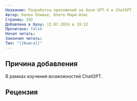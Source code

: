 ```yaml
---
Название: Разработка приложений на базе GPT-4 и ChatGPT
Автор: Келен Оливье, Блете Мари-Алис
Страниц: 192
Добавлена в базу: 13.07.2024 в 19:12
Прочитана: false
Начал читать: 
Закончил читать: 
Тип: "[[Книга]]"
---
```

## Причина добавления

В рамках изучения возможностей ChatGPT.

## Рецензия
